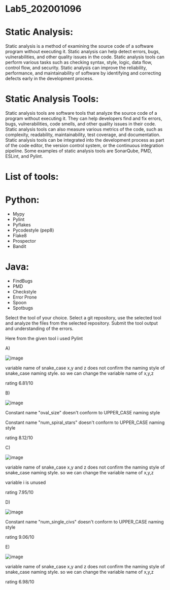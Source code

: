 # Lab5_202001096

# Static Analysis:
Static analysis is a method of examining the source code of a software program without
executing it. Static analysis can help detect errors, bugs, vulnerabilities, and other quality issues
in the code. Static analysis tools can perform various tasks such as checking syntax, style,
logic, data flow, control flow, and security. Static analysis can improve the reliability,
performance, and maintainability of software by identifying and correcting defects early in the
development process.

# Static Analysis Tools:
Static analysis tools are software tools that analyze the source code of a program without
executing it. They can help developers find and fix errors, bugs, vulnerabilities, code smells, and
other quality issues in their code. Static analysis tools can also measure various metrics of the
code, such as complexity, readability, maintainability, test coverage, and documentation. Static
analysis tools can be integrated into the development process as part of the code editor, the
version control system, or the continuous integration pipeline. Some examples of static analysis
tools are SonarQube, PMD, ESLint, and Pylint.


# List of tools:
# Python:
* Mypy
* Pylint
* Pyflakes
* Pycodestyle (pep8)
* Flake8
* Prospector
* Bandit

# Java:
* FindBugs
* PMD
* Checkstyle
* Error Prone
* Spoon
* Spotbugs

Select the tool of your choice. Select a git repository, use the selected tool and analyze the files
from the selected repository. Submit the tool output and understanding of the errors.

Here from the given tool i used Pylint

A)

![image](https://user-images.githubusercontent.com/123533376/225272598-ef71d32b-2ed5-40d8-a861-2b7e4c6da037.png)

variable name of snake_case x,y and z does not confirm the naming style of snake_case naming style.
so we can change the variable name of x,y,z

rating  6.81/10


B)

![image](https://user-images.githubusercontent.com/123533376/225272962-4d915f67-a6f7-484e-b5de-1f2d76a936c3.png)

Constant name "oval_size" doesn't conform to UPPER_CASE naming style

Constant name "num_spiral_stars" doesn't conform to UPPER_CASE naming style

rating  8.12/10


C)

![image](https://user-images.githubusercontent.com/123533376/225273392-554d7fc6-b8cf-47c2-810e-f1ec03ac6370.png)


variable name of snake_case x,y and z does not confirm the naming style of snake_case naming style.
so we can change the variable name of x,y,z

variable i is unused

rating 7.95/10


D)

![image](https://user-images.githubusercontent.com/123533376/225273749-2e3a9e30-9cde-4cea-bd2f-f039e6cf65c2.png)

Constant name "num_single_civs" doesn't conform to UPPER_CASE naming style

rating 9.06/10


E)

![image](https://user-images.githubusercontent.com/123533376/225274119-8df788c0-4fbf-461c-b084-70140f7b9018.png)

variable name of snake_case x,y and z does not confirm the naming style of snake_case naming style.
so we can change the variable name of x,y,z

rating  6.98/10

